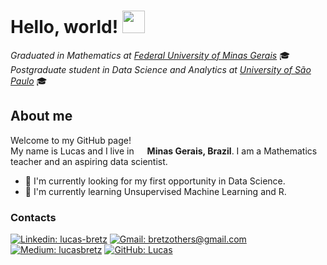 # Hello, world! <img src="https://github.com/rajput2107/rajput2107/blob/master/Assets/Earth.gif" width="36px">

*Graduated in Mathematics at [Federal University of Minas Gerais](https://ufmg.br/)* :mortar_board:
<br>*Postgraduate student in Data Science and Analytics at [University of São Paulo](https://www5.usp.br/)* :mortar_board:

## About me
Welcome to my GitHub page!
<br>My name is Lucas and I live in <img src="https://cdn-icons-png.flaticon.com/512/3909/3909370.png" width="13"/> <b>Minas Gerais, Brazil</b>.
I am a Mathematics teacher and an aspiring data scientist.

- :telescope: I'm currently looking for my first opportunity in Data Science.
- :brain: I'm currently learning Unsupervised Machine Learning and R.

### Contacts
[![Linkedin: lucas-bretz](https://img.shields.io/badge/-lucas--bretz-blue?style=plastic-square&logo=Linkedin&logoColor=white&link=https://www.linkedin.com/in/lucas-bretz/)](https://www.linkedin.com/in/lucas-bretz/)
[![Gmail: bretzothers@gmail.com](https://img.shields.io/badge/bretzothers-D14836?style=plastic&logo=gmail&logoColor=white)](mailto:bretzothers@gmail.com)
[![Medium: lucasbretz](https://img.shields.io/badge/lucasbretz-12100E?style=plastic&logo=medium&logoColor=white)](https://medium.com/@lucasbretz)
[![GitHub: Lucas](https://img.shields.io/github/followers/lucasbrtz?label=follow&style=social)](https://github.com/lucasbrtz)
<!---
lucasbrtz/lucasbrtz is a ✨ special ✨ repository because its `README.md` (this file) appears on your GitHub profile.
You can click the Preview link to take a look at your changes.
--->
